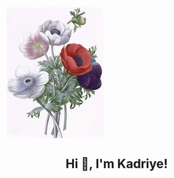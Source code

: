 <img src="https://github.com/kadriyebarlak/kadriyebarlak/blob/main/images/IMG_0010_resized_fixed_height.jpg">


<h1 align="center">Hi 👋, I'm Kadriye!</h1>

<!--
**kadriyebarlak/kadriyebarlak** is a ✨ _special_ ✨ repository because its `README.md` (this file) appears on your GitHub profile.

Here are some ideas to get you started:

- 🔭 I’m currently working on ...
- 🌱 I’m currently learning ...
- 👯 I’m looking to collaborate on ...
- 🤔 I’m looking for help with ...
- 💬 Ask me about ...
- 📫 How to reach me: ...
- 😄 Pronouns: ...
- ⚡ Fun fact: ...
-->
